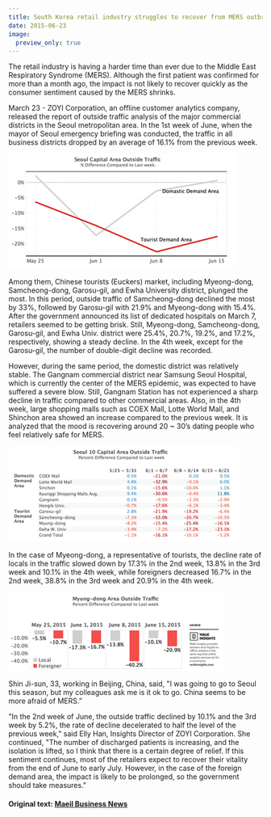 ```yaml
---
title: South Korea retail industry struggles to recover from MERS outbreak 
date: 2015-06-23
image:
  preview_only: true
---
```


The retail industry is having a harder time than ever due to the Middle East Respiratory Syndrome (MERS). Although the first patient was confirmed for more than a month ago, the impact is not likely to recover quickly as the consumer sentiment caused by the MERS shrinks. 
 
March 23 - ZOYI Corporation, an offline customer analytics company, released the report of outside traffic analysis of the major commercial districts in the Seoul metropolitan area. In the 1st week of June, when the mayor of Seoul emergency briefing was conducted, the traffic in all business districts dropped by an average of 16.1% from the previous week. 

![alt text](figure01.png)
 
Among them, Chinese tourists (Euckers) market, including Myeong-dong, Samcheong-dong, Garosu-gil, and Ewha University district, plunged the most. In this period, outside traffic of Samcheong-dong declined the most by 33%, followed by Garosu-gil with 21.9% and Myeong-dong with 15.4%. After the government announced its list of dedicated hospitals on March 7, retailers seemed to be getting brisk. Still, Myeong-dong, Samcheong-dong, Garosu-gil, and Ewha Univ. district were 25.4%, 20.7%, 19.2%, and 17.2%, respectively, showing a steady decline. In the 4th week, except for the Garosu-gil, the number of double-digit decline was recorded. 
 
However, during the same period, the domestic district was relatively stable. The Gangnam commercial district near Samsung Seoul Hospital, which is currently the center of the MERS epidemic, was expected to have suffered a severe blow. Still, Gangnam Station has not experienced a sharp decline in traffic compared to other commercial areas. Also, in the 4th week, large shopping malls such as COEX Mall, Lotte World Mall, and Shinchon area showed an increase compared to the previous week. It is analyzed that the mood is recovering around 20 ~ 30’s dating people who feel relatively safe for MERS. 

![alt text](figure02.png)
 
In the case of Myeong-dong, a representative of tourists, the decline rate of locals in the traffic slowed down by 17.3% in the 2nd week, 13.8% in the 3rd week and 10.1% in the 4th week, while foreigners decreased 16.7% in the 2nd week, 38.8% in the 3rd week and 20.9% in the 4th week. 

![alt text](figure03.png)
 
Shin Ji-sun, 33, working in Beijing, China, said, "I was going to go to Seoul this season, but my colleagues ask me is it ok to go. China seems to be more afraid of MERS.” 
 
"In the 2nd week of June, the outside traffic declined by 10.1% and the 3rd week by 5.2%, the rate of decline decelerated to half the level of the previous week," said Elly Han, Insights Director of ZOYI Corporation. She continued, "The number of discharged patients is increasing, and the isolation is lifted, so I think that there is a certain degree of relief. If this sentiment continues, most of the retailers expect to recover their vitality from the end of June to early July. However, in the case of the foreign demand area, the impact is likely to be prolonged, so the government should take measures." 

#### Original text: [Maeil Business News](https://www.mk.co.kr/news/business/view/2015/06/597445/)